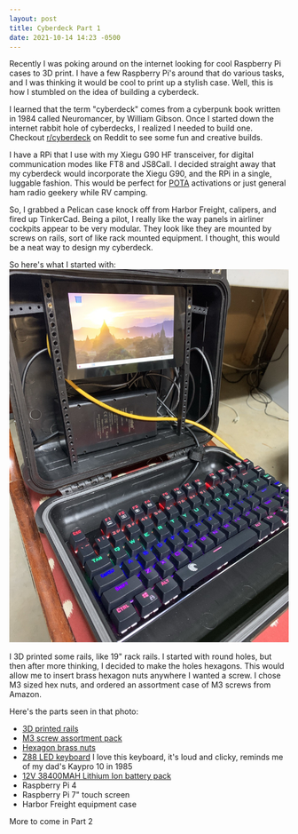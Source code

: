 ```yaml
---
layout: post
title: Cyberdeck Part 1
date: 2021-10-14 14:23 -0500
---
```

Recently I was poking around on the internet looking for cool Raspberry Pi
cases to 3D print. I have a few Raspberry Pi's around that do various tasks,
and I was thinking it would be cool to print up a stylish case. Well, this is
how I stumbled on the idea of building a cyberdeck.

I learned that the term "cyberdeck" comes from a cyberpunk book written in 1984
called Neuromancer, by William Gibson. Once I started down the internet rabbit
hole of cyberdecks, I realized I needed to build one. Checkout
[r/cyberdeck](https://www.reddit.com/r/cyberDeck/) on Reddit to see some fun
and creative builds.

I have a RPi that I use with my Xiegu G90 HF transceiver, for digital
communication modes like FT8 and JS8Call. I decided straight away that my
cyberdeck would incorporate the Xiegu G90, and the RPi in a single, luggable
fashion. This would be perfect for [POTA](https://parksontheair.com/) activations or just general ham radio
geekery while RV camping.

So, I grabbed a Pelican case knock off from Harbor Freight, calipers, and fired
up TinkerCad.  Being a pilot, I really like the way panels in airliner cockpits appear
to be very modular. They look like they are mounted by screws on rails, sort of
like rack mounted equipment. I thought, this would be a neat way to design my
cyberdeck.

So here's what I started with:
![image](/assets/images/image_6487327.JPG)

I 3D printed some rails, like 19" rack rails. I started with round holes, but
then after more thinking, I decided to make the holes hexagons. This would
allow me to insert brass hexagon nuts anywhere I wanted a screw. I chose M3
sized hex nuts, and ordered an assortment case of M3 screws from Amazon.

Here's the parts seen in that photo:
- [3D printed rails](https://www.tinkercad.com/things/lstazDYnaeh)
- [M3 screw assortment pack](https://www.amazon.com/gp/product/B08N5XDHMW/ref=ppx_yo_dt_b_asin_title_o04_s00?ie=UTF8&psc=1)
- [Hexagon brass
  nuts](https://www.amazon.com/gp/product/B00NQ87PVK/ref=ppx_yo_dt_b_asin_title_o04_s00?ie=UTF8&psc=1)
- [Z88 LED
  keyboard](https://www.amazon.com/gp/product/B01M3UQX1Y/ref=ppx_yo_dt_b_asin_title_o08_s00?ie=UTF8&psc=1)
  I love this keyboard, it's loud and clicky, reminds me of my dad's Kaypro 10
  in 1985
- [12V 38400MAH Lithium Ion battery
  pack](https://www.amazon.com/gp/product/B07H8F5HYJ/ref=ppx_yo_dt_b_asin_title_o03_s00?ie=UTF8&psc=1)
- Raspberry Pi 4
- Raspberry Pi 7" touch screen
- Harbor Freight equipment case

More to come in Part 2
